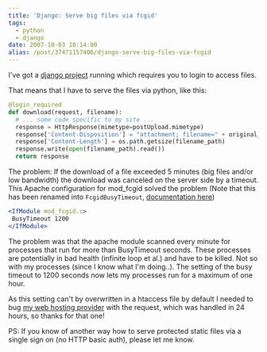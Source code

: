 ```yaml
---
title: 'Django: Serve big files via fcgid'
tags:
  - python
  - django
date: 2007-10-03 10:14:00
alias: /post/37471157406/django-serve-big-files-via-fcgid
---
```


I've got a [django project](http://extranet.icoc.ch) running which requires you to login to access files.

That means that I have to serve the files via python, like this:

```python
@login_required
def download(request, filename):
  # ... some code specific to my site ...
  response = HttpResponse(mimetype=postUpload.mimetype)
  response['Content-Disposition'] = "attachment; filename=" + original_filename
  response['Content-Length'] = os.path.getsize(filename_path)
  response.write(open(filename_path).read())
  return response
```

<!-- more -->

The problem: If the download of a file exceeded 5 minutes (big files and/or low
bandwidth) the download was canceled on the server side by a timeout. This Apache
configuration for mod_fcgid solved the problem (Note that this has been renamed into `FcgidBusyTimeout`, [documentation here](https://httpd.apache.org/mod_fcgid/en/mod/mod_fcgid.html#fcgidbusytimeout))

```apache
<IfModule mod_fcgid.c>
 BusyTimeout 1200
</IfModule>
```

The problem was that the apache module scanned every minute for processes that run for
more than BusyTimeout seconds. These processes are potentially in bad health (infinite
loop et al.) and have to be killed. Not so with my processes (since I know what I'm
doing..). The setting of the busy timeout to 1200 seconds now lets my processes run for
a maximum of one hour.

As this setting can't by overwritten in a htaccess file by default I needed to bug
[my web hosting provider](http://www.citrin.ch/) with the request, which was
handled in 24 hours, so thanks for that one!

PS: If you know of another way how to serve protected static files via a single sign on
(no HTTP basic auth), please let me know.